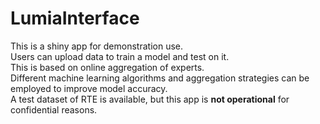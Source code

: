# LumiaInterface
This is a shiny app for demonstration use.    
Users can upload data to train a model and test on it.    
This is based on online aggregation of experts.    
Different machine learning algorithms and aggregation strategies can be employed to improve model accuracy.    
A test dataset of RTE is available, but this app is **not operational** for confidential reasons.
